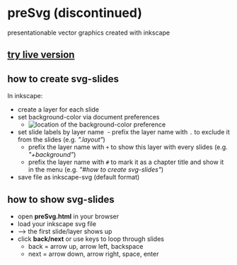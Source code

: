 # preSvg (discontinued)
presentationable vector graphics created with inkscape

## [try live version](https://cdn.rawgit.com/gitbreaker222/preSvg/caa4bbad/presvg.html)

## how to create svg-slides

In inkscape:

- create a layer for each slide
- set background-color via document preferences
  - ![location of the background-color preference](http://goinkscape.com/wp-content/uploads/2015/04/transparent-3.png)
- set slide labels by layer name
  - prefix the layer name with `.` to exclude it from the slides (e.g. _".layout"_)
  - prefix the layer name with `+` to show this layer with every slides (e.g. _"+background"_)
  - prefix the layer name with `#` to mark it as a chapter title and show it in the menu (e.g. _"#how to create svg-slides"_)
- save file as inkscape-svg (default format)

## how to show svg-slides

- open **preSvg.html** in your browser
- load your inkscape svg file
- --> the first slide/layer shows up
- click **back/next** or use keys to loop through slides
  - back = arrow up, arrow left, backspace
  - next = arrow down, arrow right, space, enter
